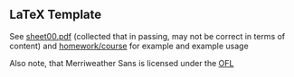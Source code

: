 ## LaTeX Template

See [sheet00.pdf](https://github.com/bananeira/latex-temp-jan24/blob/main/out/sheet00.pdf) (collected that in passing, may not be correct in terms of content) and [homework/course](https://github.com/bananeira/latex-temp-jan24/tree/main/homework/course) for example and example usage

Also note, that Merriweather Sans is licensed under the [OFL](https://openfontlicense.org/)
